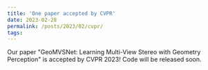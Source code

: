```yaml
---
title: 'One paper accepted by CVPR'
date: 2023-02-28
permalink: /posts/2023/02/cvpr/
tags:
---
```

Our paper "GeoMVSNet: Learning Multi-View Stereo with Geometry Perception" is accepted by CVPR 2023! Code will be released soon.
